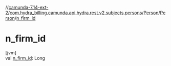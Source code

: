 //[camunda-7.14-ext-2](../../../../index.md)/[com.hydra_billing.camunda.api.hydra.rest.v2.subjects.persons](../../index.md)/[Person](../index.md)/[Person](index.md)/[n_firm_id](n_firm_id.md)

# n_firm_id

[jvm]\
val [n_firm_id](n_firm_id.md): Long
